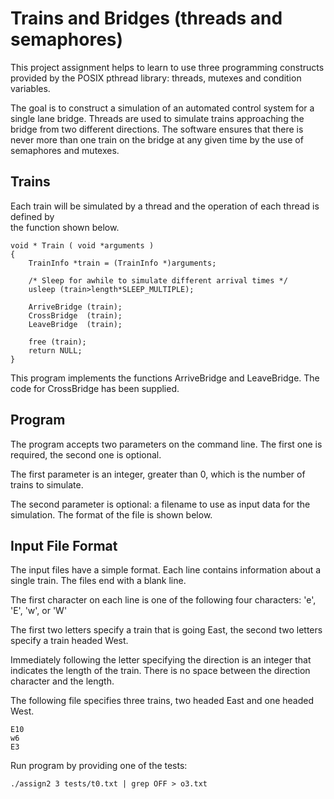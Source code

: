 # Trains and Bridges (threads and semaphores)

This project assignment helps to learn to use three programming constructs provided by the POSIX pthread library: threads, mutexes and condition variables.

The goal is to construct a simulation of an automated control system for a single lane bridge. Threads are used to simulate trains approaching the bridge from two different 
directions. The software ensures that there is never more than one train on the bridge at any given time by the use of semaphores and mutexes.

## Trains

Each train will be simulated by a thread and the operation of each thread is defined by  
the function shown below.

```
void * Train ( void *arguments )
{
    TrainInfo *train = (TrainInfo *)arguments;
    
    /* Sleep for awhile to simulate different arrival times */
    usleep (train­>length*SLEEP_MULTIPLE);
    
    ArriveBridge (train);
    CrossBridge  (train);
    LeaveBridge  (train); 
    
    free (train);
    return NULL;
}
```
This program implements the functions ArriveBridge and LeaveBridge. The code for CrossBridge has been supplied.

## Program

The program accepts two parameters on the command line.  The first one is required, the second one is optional.

The first parameter is an integer, greater than 0, which is the number of trains to simulate.

The second parameter is optional: a filename to use as input data for the simulation. The format of the file is shown below.

## Input File Format

The input files have a simple format. Each line contains information about a single train. The files end with a blank line.

The first character on each line is one of the following four characters: 'e', 'E', 'w', or 'W'

The first two letters specify a train that is going East, the second two letters specify a train headed West.

Immediately following the letter specifying the direction is an integer that indicates the length of the train. There is no space between the direction character and the length.

The following file specifies three trains, two headed East and one headed West.
```
E10
w6
E3
```

Run program by providing one of the tests:

```./assign2 3 tests/t0.txt | grep OFF > o3.txt```
